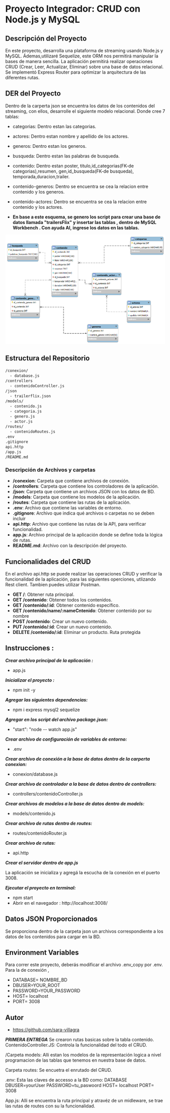 # Proyecto Integrador: CRUD con Node.js y MySQL

## Descripción del Proyecto

En este proyecto, desarrolla una plataforma de streaming usando Node.js y MySQL. Ádemas,utilizaré Sequelize, este ORM nos permitirá manipular la bases de manera sencilla. La aplicación permitirá realizar operaciones CRUD (Crear, Leer, Actualizar, Eliminar) sobre una base de datos relacional. Se implementó Express Router para optimizar la arquitectura de las diferentes rutas.

## DER del Proyecto

Dentro de la carperta json se encuentra los datos de los contenidos del streaming, con ellos, desarrolle el siguiente modelo relacional. Donde cree 7 tablas:
- categorias:
Dentro estan las categorias.
- actores:
Dentro estan nombre y apellido de los actores.
- generos:
Dentro estan los generos.
- busqueda:
Dentro estan las palabras de busqueda.
- contenido:
Dentro estan  poster, titulo,id_categorias(FK-de categorias),resumen, gen,id_busqueda(FK-de busqueda), temporada,duracion,trailer.
- contenido-generos:
Dentro se encuentra se cea la relacion entre contenido y los generos.
- contenido-actores:
Dentro se encuentra se cea la relacion entre contenido y los actores.

- **En base a este esquema, se genero los script para crear una base de datos llamada "trailersFlix" y insertar las tablas , dentro de MySQL Workbench .
Con ayuda AI, ingrese los datos en las tablas.**

![DER de contenido](/modeloRelacionalContenido.png)


## Estructura del Repositorio

```plaintext
/conexion/
  - database.js
/controllers
  - contenidoController.js
/json
  - trailerflix.json
/models/
  - contenido.js
  - categoria.js
  - genero.js
  - actor.js
/routes/
  - contenidoRoutes.js
.env
.gitignore  
api.http
/app.js
/README.md
```

### Descripción de Archivos y carpetas

- **/conexion**: Carpeta que contiene archivos de conexión.
- **/controllers**: Carpeta que contiene los controladores de la aplicación.
- **/json**: Carpeta que contiene un archivos JSON con los datos de BD.
- **/models**: Carpeta que contiene los modelos de la aplicación.
- **/routes**: Carpeta que contiene las rutas de la aplicación.
- **.env**: Archivo que contiene las variables de entorno.
- **.gitignore**: Archivo que indica qué archivos o carpetas no se deben incluir
- **api.http**: Archivo que contiene las rutas de la API, para verificar funcionalidad.
- **app.js**: Archivo principal de la aplicación donde se define toda la lógica de rutas. 
- **README.md**: Archivo con la descripción del proyecto.

## Funcionalidades del CRUD
En el archivo api.http se puede realizar las operaciones CRUD y verificar la funcionalidad de la aplicación, para las siguientes operciones, utlizando Rest client. Tambien puedes utilizar Postman.

- **GET /**: Obtener ruta principal.
- **GET /contenido**: Obtener todos los contenidos.
- **GET /contenido/:id**: Obtener contenido específico.
- **GET /contenido/name/:nameCntenido**: Obtener contenido por su nombre
- **POST /contenido**: Crear un nuevo contenido.
- **PUT /contenido/:id**: Crear un nuevo contenido.
 - **DELETE /contenido/:id**: Eliminar un producto. Ruta protegida


## Instrucciones :


***Crear archivo principal de la aplicación :***
- app.js

***Inicializar el proyecto :***
- npm init -y

***Agregar las siguientes dependencias:***

- npm i express mysql2 sequelize

***Agregar en los script del archivo package.json:***
 
- "start": "node  -- watch app.js"

***Crear archivo de configuración de variables de entorno:***

- .env

***Crear archivo de conexión a la base de datos dentro de la carperta conexion:***

- conexion/database.js

***Crear archivo de controlador a la base de datos dentro de controllers:***

- controllers/contenidoController.js

***Crear archivos de modelos a la base de datos dentro de models:***

- models/contenido.js

***Crear archivo de rutas dentro de routes:***

- routes/contenidoRouter.js

***Crear archivo de rutas:***

- api.http

***Crear el servidor dentro de app.js***

La aplicación se inicializa y agregá la escucha de la conexión en el puerto 3008.

***Ejecutar el proyecto en terminal:***

- npm start
- Abrir en el navegador :
 http://localhost:3008/


## Datos JSON Proporcionados
Se proporciona dentro de la carpeta json un archivos correspondiente a los datos de los contenidos para cargar en la BD.


## Environment Variables
Para correr este proyecto, deberás modificar el archivo .env_copy por .env.
Para la de conexión , 
- DATABASE= NOMBRE_BD
- DBUSER=YOUR_ROOT
- PASSWORD=YOUR_PASSWORD
- HOST= localhost
- PORT= 3008

## Autor
- https://github.com/sara-villagra


***PRIMERA ENTREGA***
Se crearon rutas basicas sobre la tabla contenido.
ContenidoController.JS: Controla la funcionalidad del todo el CRUD.

/Carpeta models: Alli estan los modelos de la representación logica a nivel programacion de las tablas que tenemos en nuestra base de datos.

Carpeta routes: Se encuetra el enrutado del CRUD.

.env: Esta las claves de accesso a la BD como:
DATABASE
DBUSER=yourUser
PASSWORD=tu_paswoord
HOST= localhost
PORT= 3008

App.js: Alli se encuentra la ruta principal y atravéz de un midleware, se trae las rutas de routes con su la funcionalidad.
